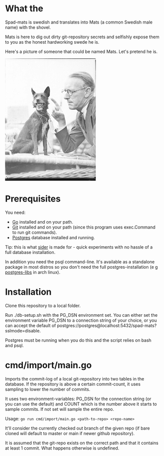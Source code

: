 # What the
Spad-mats is swedish and translates into Mats (a common Swedish male name) with the shovel.

Mats is here to dig out dirty git-repository secrets and selfishly expose them to you as the honest hardworking swede he is.

Here's a picture of someone that could be named Mats. Let's pretend he is.

![spad-mats-and-his-dog-loffe](assets/spad-mats.jpg)

# Prerequisites
You need:
* [Go](https://golang.org/) installed and on your path.
* [Git](https://git-scm.com/) installed and on your path (since this program uses exec.Command to run git commands).
* [Postgres](https://www.postgresql.org/) database installed and running.

Tip: this is what [sider](https://github.com/jonaslu/sider) is made for - quick experiments with no hassle of a full database installation.

In addition you need the psql command-line. It's available as a standalone package in most distros so you don't need the full postgres-installation (e g [postgres-libs](https://archlinux.org/packages/extra/x86_64/postgresql-libs/) in arch linux).

# Installation
Clone this repository to a local folder.

Run ./db-setup.sh with the PG_DSN environment set. You can either set the environment variable PG_DSN to a connection string of your choice, or you can accept the default of postgres://postgres@localhost:5432/spad-mats?sslmode=disable.

Postgres must be running when you do this and the script relies on bash and psql.

# cmd/import/main.go
Imports the commit-log of a local git-repository into two tables in the database.
If the repository is above a certain commit-count, it uses sampling to lower the number of commits.

It uses two environment-variables: PG_DSN for the connection string (or you can use the default) and COUNT which is the number above it starts to sample commits. If not set will sample the entire repo.

Usage:
`go run cmd/import/main.go <path-to-repo> <repo-name>`

It'll consider the currently checked out branch of the given repo (if bare cloned will default to master or main if newer github repository).

It is assumed that the git-repo exists on the correct path and that it contains at least 1 commit. What happens otherwise is undefined.

